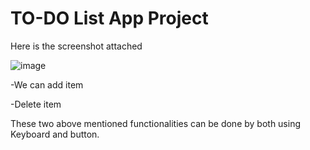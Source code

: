 # TO-DO List App Project
Here is the screenshot attached



![image](https://github.com/nimrahSohail/To-Do-List/assets/102296918/27a6ffaa-7cab-4dec-80af-3d7b468c55c4)

-We can add item 

-Delete item 

These two above mentioned functionalities can be done by both using Keyboard and button.
